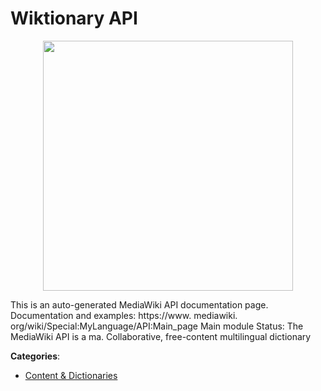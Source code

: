 # Wiktionary API
<p align="center">
    <img width="400" src="https://raw.githubusercontent.com/apis-list/apis-list/apis/wiktionary-api/logo_256x256.png" />
</p>

This is an auto-generated MediaWiki API documentation page. Documentation and examples: https://www. mediawiki. org/wiki/Special:MyLanguage/API:Main_page Main module Status: The MediaWiki API is a ma. Collaborative, free-content multilingual dictionary



**Categories**:

- [Content & Dictionaries](https://github.com/apis-list/apis-list#content-and-dictionaries)



